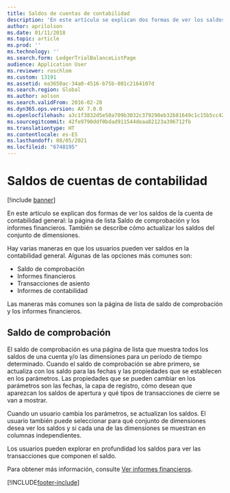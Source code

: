 ```yaml
---
title: Saldos de cuentas de contabilidad
description: 'En este artículo se explican dos formas de ver los saldos de la cuenta de contabilidad general: la página de lista Saldo de comprobación y los informes financieros. También se describe cómo actualizar los saldos del conjunto de dimensiones.'
author: aprilolson
ms.date: 01/11/2018
ms.topic: article
ms.prod: ''
ms.technology: ''
ms.search.form: LedgerTrialBalanceListPage
audience: Application User
ms.reviewer: roschlom
ms.custom: 13191
ms.assetid: ea3650ac-34a0-4516-b75b-801c2164107d
ms.search.region: Global
ms.author: aolson
ms.search.validFrom: 2016-02-28
ms.dyn365.ops.version: AX 7.0.0
ms.openlocfilehash: a3c1f3832d5e50a709b3032c379298eb32b81649c1c15b5cc426aa5d3afb2ac6
ms.sourcegitcommit: 42fe9790ddf0bdad911544deaa82123a396712fb
ms.translationtype: HT
ms.contentlocale: es-ES
ms.lasthandoff: 08/05/2021
ms.locfileid: "6748195"
---
```

# <a name="general-ledger-account-balances"></a>Saldos de cuentas de contabilidad

[!include [banner](../includes/banner.md)]

En este artículo se explican dos formas de ver los saldos de la cuenta de contabilidad general: la página de lista Saldo de comprobación y los informes financieros. También se describe cómo actualizar los saldos del conjunto de dimensiones.

Hay varias maneras en que los usuarios pueden ver saldos en la contabilidad general. Algunas de las opciones más comunes son:

-   Saldo de comprobación
-   Informes financieros
-   Transacciones de asiento
-   Informes de contabilidad

Las maneras más comunes son la página de lista de saldo de comprobación y los informes financieros.

## <a name="trial-balance"></a>Saldo de comprobación
El saldo de comprobación es una página de lista que muestra todos los saldos de una cuenta y/o las dimensiones para un período de tiempo determinado. Cuando el saldo de comprobación se abre primero, se actualiza con los saldo para las fechas y las propiedades que se establecen en los parámetros. Las propiedades que se pueden cambiar en los parámetros son las fechas, la capa de registro, cómo desean que aparezcan los saldos de apertura y qué tipos de transacciones de cierre se van a mostrar. 

Cuando un usuario cambia los parámetros, se actualizan los saldos. El usuario también puede seleccionar para qué conjunto de dimensiones desea ver los saldos y si cada una de las dimensiones se muestran en columnas independientes. 

Los usuarios pueden explorar en profundidad los saldos para ver las transacciones que componen el saldo.    

Para obtener más información, consulte [Ver informes financieros](view-financial-reports.md).





[!INCLUDE[footer-include](../../includes/footer-banner.md)]